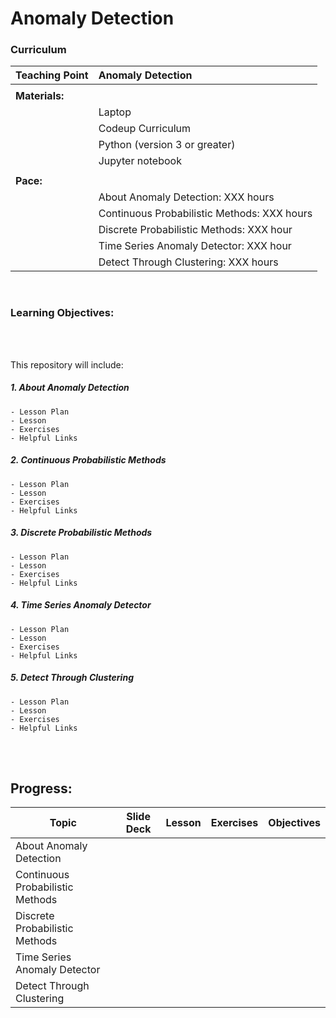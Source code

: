 # Anomaly Detection

### Curriculum

| Teaching Point     |  Anomaly Detection                                 |
|:-------------------|:---------------------------------------------------|
|                    |                                                    |
| <b>Materials:</b>  |                                                    |
|                    |  Laptop                                            |
|                    |  Codeup Curriculum                                 |           
|                    |  Python (version 3 or greater)                     |
|                    |  Jupyter notebook                                  |
|                    |                                                    |
| <b>Pace:</b>       |                                                    |
|                    |  About Anomaly Detection: XXX hours                |          
|                    |  Continuous Probabilistic Methods: XXX hours       |
|                    |  Discrete Probabilistic Methods: XXX hour          |
|                    |  Time Series Anomaly Detector: XXX hour            |
|                    |  Detect Through Clustering: XXX hours              |


<br>

### Learning Objectives:
<br>
<br>

This repository will include:

##### 1. About Anomaly Detection 
    - Lesson Plan
    - Lesson
    - Exercises
    - Helpful Links 

##### 2. Continuous Probabilistic Methods 
    - Lesson Plan
    - Lesson
    - Exercises
    - Helpful Links 
   
##### 3. Discrete Probabilistic Methods
    - Lesson Plan
    - Lesson
    - Exercises
    - Helpful Links 
   
##### 4. Time Series Anomaly Detector
    - Lesson Plan
    - Lesson
    - Exercises
    - Helpful Links 
   
##### 5. Detect Through Clustering
    - Lesson Plan
    - Lesson
    - Exercises
    - Helpful Links 
    
<br>
<br>

## Progress:

| Topic                           | Slide Deck  |  Lesson  |  Exercises  | Objectives |
|---------------------------------|-------------|----------|-------------|------------|
|About Anomaly Detection          |             |          |             |            |
|Continuous Probabilistic Methods |             |          |             |            |
|Discrete Probabilistic Methods   |             |          |             |            |
|Time Series Anomaly Detector     |             |          |             |            |
|Detect Through Clustering        |             |          |             |            |
